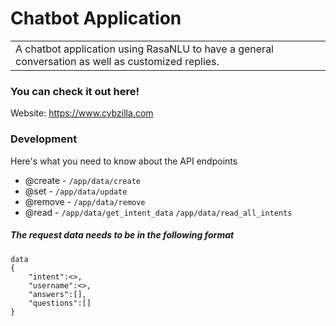 # Chatbot Application
<table>
<tr>
<td>
   A chatbot application using RasaNLU to have a general conversation as well as customized replies.
</table>
</tr>
</td>

### You can check it out here!

Website: https://www.cybzilla.com

### Development
Here's what you need to know about the API endpoints

 - @create - `/app/data/create`
 - @set - `/app/data/update`
 - @remove - `/app/data/remove`
 - @read - `/app/data/get_intent_data`
 	   `/app/data/read_all_intents`

##### The request data needs to be in the following format

```
data
{
	"intent":<>,
	"username":<>,
	"answers":[],
	"questions":[]
}
```

